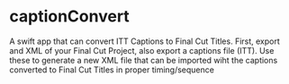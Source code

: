 # captionConvert
A swift app that can convert ITT Captions to Final Cut Titles.  First, export and XML of your Final Cut Project, also export a captions file (ITT).  Use these to generate a new XML file that can be imported wiht the captions converted to Final Cut Titles in proper timing/sequence

